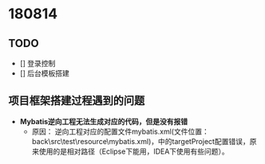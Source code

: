 # 180814

## TODO
- [] 登录控制
- [] 后台模板搭建
## 项目框架搭建过程遇到的问题

- **Mybatis逆向工程无法生成对应的代码，但是没有报错**
    - 原因：
逆向工程对应的配置文件mybatis.xml(文件位置：back\src\test\resource\mybatis.xml)，中的targetProject配置错误，原来使用的是相对路径（Eclipse下能用，IDEA下使用有些问题）。


##